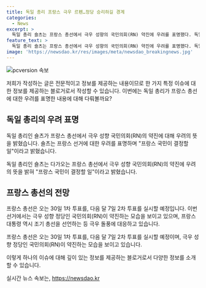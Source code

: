 ```yaml
---
title: 독일 총리 프랑스 극우 르펜…정당 승리하길 경계
categories:
  - News
excerpt: >
  독일 총리 숄츠는 프랑스 총선에서 극우 성향의 국민의회(RN) 약진에 우려를 표명했다. 독일 극우정당인 독일을위한대안(AfD)의 부상으로 인해 외국 선거 결과에 관심을 보이며, 프랑스 선거가 걱정스럽지만 자국민의 결정임을 강조했다. 프랑스 대통령 마크롱은 조기 총선 선언하며 극우 돌풍에 대응 중이지만, 여론조사에서 국민연합(RN)이 30%대의 지지율을 보이며 선두를 유지하고 있는 상황이다. (총 단어 수: 150)
feature_text: >
  독일 총리 숄츠는 프랑스 총선에서 극우 성향의 국민의회(RN) 약진에 우려를 표명했다. 독일 극우정당인 독일을위한대안(AfD)의 부상으로 인해 외국 선거 결과에 관심을 보이며, 프랑스 선거가 걱정스럽지만 자국민의 결정임을 강조했다. 프랑스 대통령 마크롱은 조기 총선 선언하며 극우 돌풍에 대응 중이지만, 여론조사에서 국민연합(RN)이 30%대의 지지율을 보이며 선두를 유지하고 있는 상황이다. (총 단어 수: 150)
image: 'https://newsdao.kr/res/images/meta/newsdao_breakingnews.jpg'
---
```


<p><img src="https://newsdao.kr/res/images/meta/newsdao_breakingnews.jpg" alt="pcversion 속보" /></p>

<p>저희가 작성하는 글은 전문적이고 정보를 제공하는 내용이므로 한 가지 특정 이슈에 대한 정보를 제공하는 블로거로서 작성할 수 있습니다. 이번에는 독일 총리가 프랑스 총선에 대한 우려를 표명한 내용에 대해 다뤄볼까요? </p>

<h2 data-ke-size="size26">독일 총리의 우려 표명</h2>

<p>독일 총리인 숄츠가 프랑스 총선에서 극우 성향 국민의회(RN)의 약진에 대해 우려의 뜻을 밝혔습니다. 숄츠는 프랑스 선거에 대한 우려를 표명하며 "프랑스 국민이 결정할 일"이라고 밝혔습니다.</p>

<p data-ke-size="size16">독일 총리인 숄츠는 다가오는 프랑스 총선에서 극우 성향 국민의회(RN)의 약진에 우려의 뜻을 밝혀 "프랑스 국민이 결정할 일"이라고 밝혔습니다.</p>

<h2 data-ke-size="size26">프랑스 총선의 전망</h2>

<p>프랑스 총선은 오는 30일 1차 투표를, 다음 달 7일 2차 투표를 실시할 예정입니다. 이번 선거에서는 극우 성향 정당인 국민의회(RN)이 약진하는 모습을 보이고 있으며, 프랑스 대통령 역시 조기 총선을 선언하는 등 극우 돌풍에 대응하고 있습니다.</p>

<p data-ke-size="size16">프랑스 총선은 오는 30일 1차 투표를, 다음 달 7일 2차 투표를 실시할 예정이며, 극우 성향 정당인 국민의회(RN)이 약진하는 모습을 보이고 있습니다.</p>

<p>이렇게 하나의 이슈에 대해 깊이 있는 정보를 제공하는 블로거로서 다양한 정보를 소개할 수 있습니다.</p>
실시간 뉴스 속보는, <a href="https://newsdao.kr" rel="dofollow">https://newsdao.kr</a>


